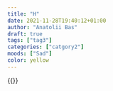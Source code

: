 ```yaml
---
title: "H"
date: 2021-11-28T19:40:12+01:00
author: "Anatolii Bas"
draft: true
tags: ["tag3"]
categories: ["catgory2"]
moods: ["Sad"]
color: yellow
---
```


{{<myshortcode pink>}}
